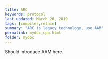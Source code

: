 ```yaml
---
title: ARC
keywords: protocol
last_updated: March 26, 2019
tags: [compiler,retain]
summary: "ARC is legacy technology, use AAM"
permalink: mydoc_cpp.html
folder: mydoc
---
```


Should introduce AAM here.

